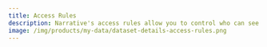```yaml
---
title: Access Rules
description: Narrative's access rules allow you to control who can see and use your data.  You can set up rules based that limit who can access the data and even what types of queries they can run on it.
image: /img/products/my-data/dataset-details-access-rules.png
---
```

